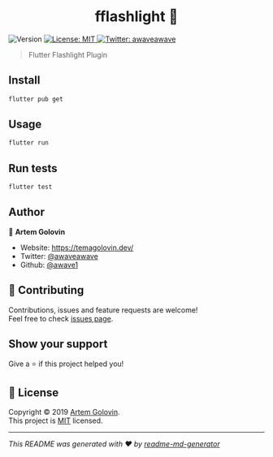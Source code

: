 <h1 align="center">fflashlight 🔦</h1>
<p>
  <img alt="Version" src="https://img.shields.io/badge/version-0.0.1-blue.svg?cacheSeconds=2592000" />
  <a href="https://github.com/awave1/fflashlight/blob/master/LICENSE" target="_blank">
    <img alt="License: MIT" src="https://img.shields.io/badge/License-MIT-yellow.svg" />
  </a>
  <a href="https://twitter.com/awaveawave" target="_blank">
    <img alt="Twitter: awaveawave" src="https://img.shields.io/twitter/follow/awaveawave.svg?style=social" />
  </a>
</p>

> Flutter Flashlight Plugin

## Install

```sh
flutter pub get
```

## Usage

```sh
flutter run
```

## Run tests

```sh
flutter test
```

## Author

👤 **Artem Golovin**

* Website: https://temagolovin.dev/
* Twitter: [@awaveawave](https://twitter.com/awaveawave)
* Github: [@awave1](https://github.com/awave1)

## 🤝 Contributing

Contributions, issues and feature requests are welcome!<br />Feel free to check [issues page](https://github.com/awave1/fflashlight/issues).

## Show your support

Give a ⭐️ if this project helped you!

## 📝 License

Copyright © 2019 [Artem Golovin](https://github.com/awave1).<br />
This project is [MIT](https://github.com/awave1/fflashlight/blob/master/LICENSE) licensed.

***
_This README was generated with ❤️ by [readme-md-generator](https://github.com/kefranabg/readme-md-generator)_